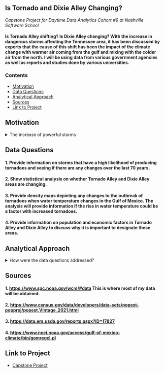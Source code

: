 ## **Is Tornado and Dixie Alley Changing?**
*Capstone Project for Daytime Data Analytics Cohort #9 at Nashville Software School*
#### Is Tornado Alley shifting? Is Dixie Alley changing? With the increase in dangerous storms affecting the Tennessee area, it has been discussed by experts that the cause of this shift has been the impact of the climate change with warmer air coming from the gulf and mixing with the colder air from the north. I will be using data from various government agencies as well as reports and studies done by various universities.

### **Contents**
* [Motivation](#Motivation)
* [Data Questions](*Data-Questions)
* [Analytical Approach](#Analytical-Approach)
* [Sources](#Sources)
* [Link to Project](#Link-to-Project)

## Motivation
<details>
    <summary>The increase of powerful storms</summary>
     Living in the middle Tennessee area and noticing the amount and strength of these storms increase, I am interested in exploring the data and comparing it to the other known areas for tornadoes. I am interested to see if there is evidence in the tornado alley and dixie alley areas changing in location.</details>

## Data Questions
#### 1.	Provide information on storms that have a high likelihood of producing tornadoes and seeing if there are any changes over the last 70 years.
#### 2.	Show statistical analysis on whether Tornado Alley and Dixie Alley areas are changing.
#### 3.	Provide density maps depicting any changes to the outbreak of tornadoes when water temperature changes in the Gulf of Mexico. The analysis will provide information if the rise in water temperature could be a factor with increased tornadoes.
#### 4.	Provide information on population and economic factors in Tornado Alley and Dixie Alley to discuss why it is important to designate these areas.

## Analytical Approach
<details>
    <summary> How were the data questions addressed?</summary>
    I will be analyzing data from NOAA to look at the changes in tornadoes from 1950 to 2021. I will be providing analysis not only on the number of tornadoes, but I will also be analyzing storm data to see if there is a change in weather patterns that would carry the most likelihood of producing tornadoes. I will also be analyzing population differences between tornado alley and dixie alley to explain the importance of designating those areas. I will be using various methods of obtaining data for this project. Webscraping and API will be used and the data will be analyzed using Python, SQL and Excel. The final presentation will be using Tableau and Google sites.</details>

## Sources
#### 1.	https://www.spc.noaa.gov/wcm/#data This is where most of my data will be obtained.
#### 2.	https://www.census.gov/data/developers/data-sets/popest-popproj/popest.Vintage_2021.html
#### 3.	https://data.ers.usda.gov/reports.aspx?ID=17827
#### 4.	https://www.ncei.noaa.gov/access/gulf-of-mexico-climate/bin/gomregcl.pl

## Link to Project
* [Capstone Project](https://sites.google.com/d/1pmO75jXnLa3534i3pn-TlZkV38DlsjEP/p/1I_b998Bv9kijECdvIpI8veflyw4jBpv-/edit)